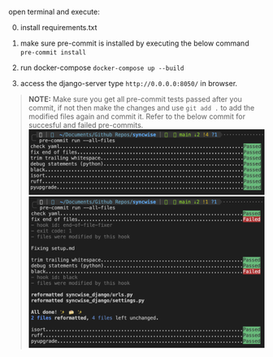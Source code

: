 open terminal and execute:

0. install requirements.txt

1. make sure pre-commit is installed by executing the below command
`pre-commit install`
2. run docker-compose
`docker-compose up --build`
3. access the django-server
type `http://0.0.0.0:8050/` in browser.

> **NOTE:** Make sure you get all pre-commit tests passed after you commit, if not then make the changes and use `git add .` to add the modified files again and commit it. Refer to the below commit for succesful and failed pre-commits.
> ![succesful](image.png)
> ![failed](image-1.png)
